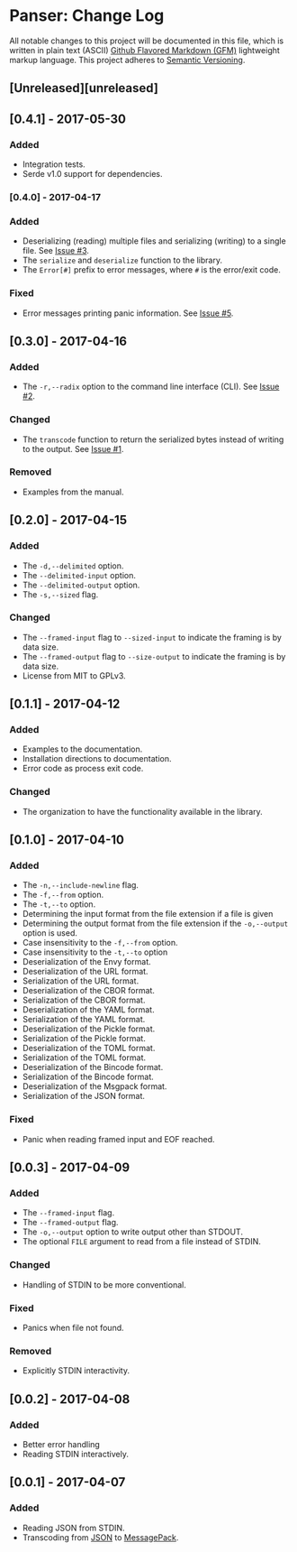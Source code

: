 # Panser: Change Log

All notable changes to this project will be documented in this file, which is written in plain text (ASCII) [Github Flavored Markdown (GFM)](https://help.github.com/articles/github-flavored-markdown/) lightweight markup language. This project adheres to [Semantic Versioning](http://semver.org).

## [Unreleased][unreleased]

## [0.4.1] - 2017-05-30

### Added

- Integration tests.
- Serde v1.0 support for dependencies.

### [0.4.0] - 2017-04-17

### Added

- Deserializing (reading) multiple files and serializing (writing) to a single file. See [Issue #3](https://github.com/volks73/panser/issues/3).
- The `serialize` and `deserialize` function to the library.
- The `Error[#]` prefix to error messages, where `#` is the error/exit code.

### Fixed

- Error messages printing panic information. See [Issue #5](https://github.com/volks73/panser/issues/5).

## [0.3.0] - 2017-04-16

### Added

- The `-r,--radix` option to the command line interface (CLI). See [Issue #2](https://github.com/volks73/panser/issues/2).

### Changed

- The `transcode` function to return the serialized bytes instead of writing to the output. See [Issue #1](https://github.com/volks73/panser/issues/1).

### Removed

- Examples from the manual.

## [0.2.0] - 2017-04-15

### Added

- The `-d,--delimited` option.
- The `--delimited-input` option.
- The `--delimited-output` option.
- The `-s,--sized` flag.

### Changed

- The `--framed-input` flag to `--sized-input` to indicate the framing is by data size.
- The `--framed-output` flag to `--size-output` to indicate the framing is by data size.
- License from MIT to GPLv3.

## [0.1.1] - 2017-04-12

### Added

- Examples to the documentation.
- Installation directions to documentation.
- Error code as process exit code.

### Changed

- The organization to have the functionality available in the library.

## [0.1.0] - 2017-04-10

### Added

- The `-n,--include-newline` flag.
- The `-f,--from` option.
- The `-t,--to` option.
- Determining the input format from the file extension if a file is given
- Determining the output format from the file extension if the `-o,--output` option is used.
- Case insensitivity to the `-f,--from` option.
- Case insensitivity to the `-t,--to` option
- Deserialization of the Envy format.
- Deserialization of the URL format.
- Serialization of the URL format.
- Deserialization of the CBOR format.
- Serialization of the CBOR format.
- Deserialization of the YAML format.
- Serialization of the YAML format.
- Deserialization of the Pickle format.
- Serialization of the Pickle format.
- Deserialization of the TOML format.
- Serialization of the TOML format.
- Deserialization of the Bincode format.
- Serialization of the Bincode format.
- Deserialization of the Msgpack format.
- Serialization of the JSON format.

### Fixed

- Panic when reading framed input and EOF reached.

## [0.0.3] - 2017-04-09

### Added

- The `--framed-input` flag.
- The `--framed-output` flag.
- The `-o,--output` option to write output other than STDOUT.
- The optional `FILE` argument to read from a file instead of STDIN.

### Changed

- Handling of STDIN to be more conventional.

### Fixed

- Panics when file not found.

### Removed

- Explicitly STDIN interactivity.

## [0.0.2] - 2017-04-08

### Added

- Better error handling
- Reading STDIN interactively.

## [0.0.1] - 2017-04-07

### Added

- Reading JSON from STDIN.
- Transcoding from [JSON](http://www.json.org) to [MessagePack](http://www.msgpack.org).

